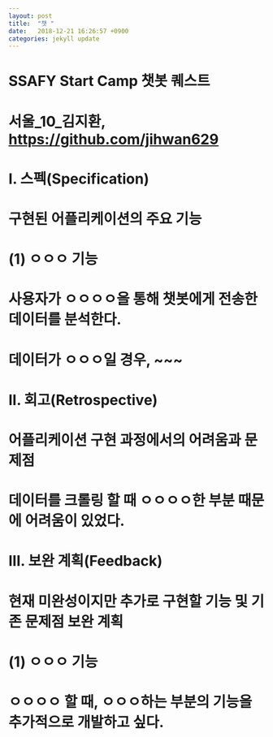 ```yaml
---
layout: post
title:  "챗 "
date:   2018-12-21 16:26:57 +0900
categories: jekyll update
---
```


# SSAFY Start Camp 챗봇 퀘스트
# 서울_10_김지환, https://github.com/jihwan629

# I. 스펙(Specification)
# 구현된 어플리케이션의 주요 기능

# (1) ㅇㅇㅇ 기능
# 사용자가 ㅇㅇㅇㅇ을 통해 챗봇에게 전송한 데이터를 분석한다.
# 데이터가 ㅇㅇㅇ일 경우, ~~~
# II. 회고(Retrospective)
# 어플리케이션 구현 과정에서의 어려움과 문제점

# 데이터를 크롤링 할 때 ㅇㅇㅇㅇ한 부분 때문에 어려움이 있었다.
# III. 보완 계획(Feedback)
# 현재 미완성이지만 추가로 구현할 기능 및 기존 문제점 보완 계획

# (1) ㅇㅇㅇ 기능
# ㅇㅇㅇㅇ 할 때, ㅇㅇㅇ하는 부분의 기능을 추가적으로 개발하고 싶다.

